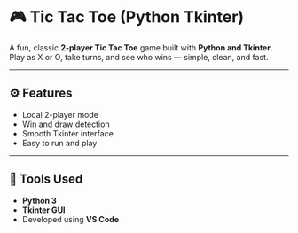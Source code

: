 # 🎮 Tic Tac Toe (Python Tkinter)

A fun, classic **2-player Tic Tac Toe** game built with **Python and Tkinter**.  
Play as X or O, take turns, and see who wins — simple, clean, and fast.

---

## ⚙️ Features
- Local 2-player mode  
- Win and draw detection  
- Smooth Tkinter interface  
- Easy to run and play  

---

## 🧠 Tools Used
- **Python 3**
- **Tkinter GUI**
- Developed using **VS Code**
   


